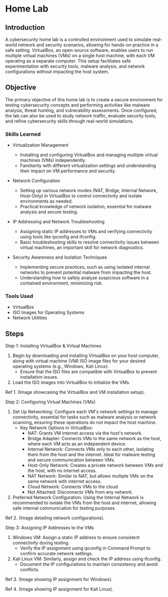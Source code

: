 # Home Lab

## Introduction

A cybersecurity home lab is a controlled environment used to simulate real-world network and security scenarios, allowing for hands-on practice in a safe setting. VirtualBox, an open-source software, enables users to run multiple virtual machines (VMs) on a single host machine, with each VM operating as a separate computer. This setup facilitates safe experimentation with security tools, malware analysis, and network configurations without impacting the host system.

## Objective

The primary objective of this home lab is to create a secure environment for testing cybersecurity concepts and performing activities like malware analysis, threat hunting, and vulnerability assessments. Once configured, the lab can also be used to study network traffic, evaluate security tools, and refine cybersecurity skills through real-world simulations.

### Skills Learned

- Virtualization Management
    - Installing and configuring VirtualBox and managing multiple virtual machines (VMs) independently.
    - Familiarity with different virtualization settings and understanding their impact on VM performance and security.

- Network Configuration
    - Setting up various network modes (NAT, Bridge, Internal Network, Host-Only) in VirtualBox to control connectivity and isolate environments as needed.
    - Practical knowledge of network isolation, essential for malware analysis and secure testing.

- IP Addressing and Network Troubleshooting
    - Assigning static IP addresses to VMs and verifying connectivity using tools like ipconfig and ifconfig.
    - Basic troubleshooting skills to resolve connectivity issues between virtual machines, an important skill for network diagnostics.

- Security Awareness and Isolation Techniques
    - Implementing secure practices, such as using isolated internal networks to prevent potential malware from impacting the host.
    - Understanding how to safely analyze suspicious software in a contained environment, minimizing risk.

### Tools Used

- VirtualBox
- ISO Images for Operating Systems
- Network Utilities

## Steps

Step 1: Installing VirtualBox & Virtual Machines

1. Begin by downloading and installing VirtualBox on your host computer, along with virtual machine (VM) ISO image files for your desired operating systems (e.g., Windows, Kali Linux).
    - Ensure that the ISO files are compatible with VirtualBox to prevent installation issues.
2. Load the ISO images into VirtualBox to initialize the VMs.

Ref 1. (Image showcasing the VirtualBox and VM installation setup).



Step 2: Configuring Virtual Machines (VMs)

1. Set Up Networking: Configure each VM's network settings to manage connectivity, essential for tasks such as malware analysis or network scanning, ensuring these operations do not impact the host machine.
    - Key Network Options in VirtualBox:
        - NAT: Grants VM internet access via the host's network.
        - Bridge Adapter: Connects VMs to the same network as the host, where each VM acts as an independent device.
        - Internal Network: Connects VMs only to each other, isolating them from the host and the internet. Ideal for malware testing and secure communication between VMs.
        - Host-Only Network: Creates a private network between VMs and the host, with no internet access.
        - NAT Network: Similar to NAT, but allows multiple VMs on the same network with internet access.
        - Cloud Network: Connects VMs to the cloud.
        - Not Attached: Disconnects VMs from any network.
2. Preferred Network Configuration: Using the Internal Network is recommended to isolate the VMs from the host and internet, allowing safe internal communication for testing purposes.

Ref 2. (Image detailing network configurations).


Step 3: Assigning IP Addresses to the VMs

1. Windows VM: Assign a static IP address to ensure consistent connectivity during testing.
    - Verify the IP assignment using ipconfig in Command Prompt to confirm accurate network settings.
2. Kali Linux VM: Similarly, assign and check the IP address using ifconfig.
    - Document the IP configurations to maintain consistency and avoid conflicts.

Ref 3. (Image showing IP assignment for Windows).

Ref 4. (Image showing IP assignment for Kali Linux).

